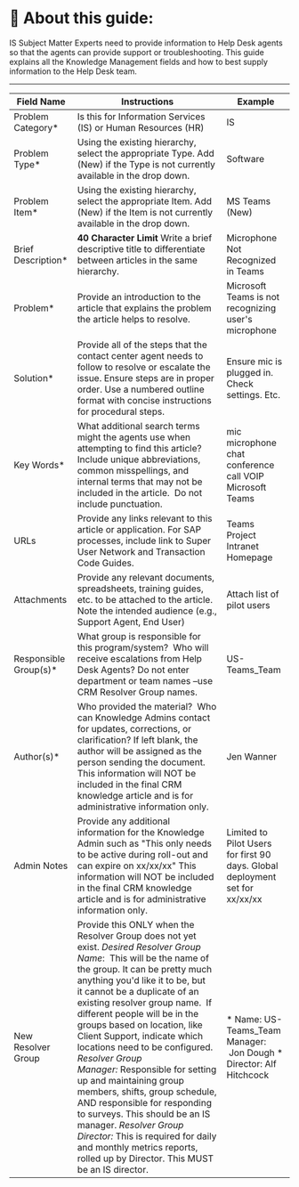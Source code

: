 

# 📓 About this guide:  
IS Subject Matter Experts need to provide information to Help Desk agents so that the agents can provide support or troubleshooting.  This guide explains all the Knowledge Management fields and how to best supply information to the Help Desk team.

***

| Field Name             | Instructions                                                                                                                                                                                                                                                                                                                                                                                                                                                                                                                                                                                                                                                                                                                      | Example                                                                               |
| ---------------------- | ----------------------------------------------------------------------------------------------------------------------------------------------------------------------------------------------------------------------------------------------------------------------------------------------------------------------------------------------------------------------------- | -------------------------------------------------------------------------------------------------------------------------------------------------------------------------------------------------------------------------------------------------------------------------------------------- |
| Problem Category\*     | Is this for Information Services (IS) or Human Resources (HR)                                                                                                                                                                                                                                                                                                                                                                                                                                                                                                                                                                                                                                                                          | IS                                                                                    |
| Problem Type\*         | Using the existing hierarchy, select the appropriate Type. Add (New) if the Type is not currently available in the drop down.                                                                                                                                                                                                                                                                                                                                                                                                                                                                                                                                                                                                           | Software                                                                              |
| Problem Item\*         | Using the existing hierarchy, select the appropriate Item. Add (New) if the Item is not currently available in the drop down.                                                                                                                                                                                                                                                                                                                                                                                                                                                                                                                                                                                                         | MS Teams (New)                                                                        |
| Brief Description\*    | **40 Character Limit**  Write a brief descriptive title to differentiate between articles in the same hierarchy.                                                                                                                                                                                                                                                                                                                                                                                                                                                                                                                                                                                                                       | Microphone Not Recognized in Teams                                                    |
| Problem\*              | Provide an introduction to the article that explains the problem the article helps to resolve.                                                                                                                                                                                                                                                                                                                                                                                                                                                                                                                                                                                                                                         | Microsoft Teams is not recognizing user's microphone                                  |
| Solution\*             | Provide all of the steps that the contact center agent needs to follow to resolve or escalate the issue. Ensure steps are in proper order. Use a numbered outline format with concise instructions for procedural steps.                                                                                                                                                                                                                                                                                                                                                                                                                                                                                                              | Ensure mic is plugged in. Check settings. Etc.                                        |
| Key Words\*            | What additional search terms might the agents use when attempting to find this article? Include unique abbreviations, common misspellings, and internal terms that may not be included in the article.  Do not include punctuation.                                                                                                                                                                                                                                                                                                                                                                                                                                                                                                    | mic microphone chat conference call VOIP Microsoft Teams                              |
| URLs                   | Provide any links relevant to this article or application. For SAP processes, include link to Super User Network and Transaction Code Guides.                                                                                                                                                                                                                                                                                                                                                                                                                                                                                                                                                                                         | Teams Project Intranet Homepage                                                       |
| Attachments            | Provide any relevant documents, spreadsheets, training guides, etc. to be attached to the article. Note the intended audience (e.g., Support Agent, End User)                                                                                                                                                                                                                                                                                                                                                                                                                                                                                                                                                                         | Attach list of pilot users                                                            |
| Responsible Group(s)\* | What group is responsible for this program/system?  Who will receive escalations from Help Desk Agents? Do not enter department or team names –use CRM Resolver Group names.                                                                                                                                                                                                                                                                                                                                                                                                                                                                                                                                                          | US-Teams_Team                                                                         |
| Author(s)\*            | Who provided the material?  Who can Knowledge Admins contact for updates, corrections, or clarification? If left blank, the author will be assigned as the person sending the document. This information will NOT be included in the final CRM knowledge article and is for administrative information only.                                                                                                                                                                                                                                                                                                                                                                                                                         | Jen Wanner                                                                            |
| Admin Notes            | Provide any additional information for the Knowledge Admin such as "This only needs to be active during roll-out and can expire on xx/xx/xx" This information will NOT be included in the final CRM knowledge article and is for administrative information only.                                                                                                                                                                                                                                                                                                                                                                                                                                                                      | Limited to Pilot Users for first 90 days. Global deployment set for xx/xx/xx          |
| New Resolver Group     | Provide this ONLY when the Resolver Group does not yet exist.  _Desired Resolver Group Name_:  This will be the name of the group. It can be pretty much anything you'd like it to be, but it cannot be a duplicate of an existing resolver group name.  If different people will be in the groups based on location, like Client Support, indicate which locations need to be configured. _Resolver Group Manager:_ Responsible for setting up and maintaining group members, shifts, group schedule, AND responsible for responding to surveys. This should be an IS manager. _Resolver Group Director:_ This is required for daily and monthly metrics reports, rolled up by Director. This MUST be an IS director. | *   Name: US-Teams_Team Manager:  Jon Dough *   Director: Alf Hitchcock |
